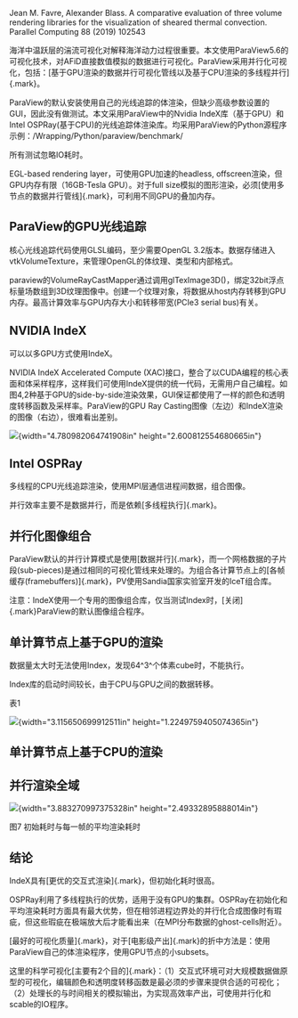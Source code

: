 Jean M. Favre, Alexander Blass. A comparative evaluation of three volume
rendering libraries for the visualization of sheared thermal convection.
Parallel Computing 88 (2019) 102543

海洋中温跃层的湍流可视化对解释海洋动力过程很重要。本文使用ParaView5.6的可视化技术，对AFiD直接数值模拟的数据进行可视化。ParaView采用并行化可视化，包括：[基于GPU渲染的数据并行可视化管线以及基于CPU渲染的多线程并行]{.mark}。

ParaView的默认安装使用自己的光线追踪的体渲染，但缺少高级参数设置的GUI，因此没有做测试。本文采用ParaView中的Nvidia
IndeX库（基于GPU）和Intel
OSPRay(基于CPU)的光线追踪体渲染库。均采用ParaView的Python源程序示例：/Wrapping/Python/paraview/benchmark/

所有测试忽略IO耗时。

EGL-based rendering layer，可使用GPU加速的headless,
offscreen渲染，但GPU内存有限（16GB-Tesla GPU）。对于full
size模拟的图形渲染，必须[使用多节点的数据并行管线]{.mark}，可利用不同GPU的叠加内存。

## ParaView的GPU光线追踪

核心光线追踪代码使用GLSL编码，至少需要OpenGL
3.2版本。数据存储进入vtkVolumeTexture，来管理OpenGL的体纹理、类型和内部格式。

paraview的VolumeRayCastMapper通过调用glTexImage3D()，绑定32bit浮点标量场数组到3D纹理图像中。创建一个纹理对象，将数据从host内存转移到GPU内存。最高计算效率与GPU内存大小和转移带宽(PCIe3
serial bus)有关。

## NVIDIA IndeX

可以以多GPU方式使用IndeX。

NVIDIA IndeX Accelerated Compute
(XAC)接口，整合了以CUDA编程的核心表面和体采样程序，这样我们可使用IndeX提供的统一代码，无需用户自己编程。如图4,2种基于GPU的side-by-side渲染效果，GUI保证都使用了一样的颜色和透明度转移函数及采样率。ParaView的GPU
Ray Casting图像（左边）和IndeX渲染的图像（右边），很难看出差别。

![](./media/image1.emf){width="4.780982064741908in"
height="2.600812554680665in"}

## Intel OSPRay

多线程的CPU光线追踪渲染，使用MPI层通信进程间数据，组合图像。

并行效率主要不是数据并行，而是依赖[多线程执行]{.mark}。

## 并行化图像组合

ParaView默认的并行计算模式是使用[数据并行]{.mark}，而一个网格数据的子片段(sub-pieces)是通过相同的可视化管线来处理的。为组合各计算节点上的[各帧缓存(framebuffers)]{.mark}，PV使用Sandia国家实验室开发的IceT组合库。

注意：IndeX使用一个专用的图像组合库，仅当测试Index时，[关闭]{.mark}ParaView的默认图像组合程序。

## 单计算节点上基于GPU的渲染

数据量太大时无法使用Index，发现64^3^个体素cube时，不能执行。

Index库的启动时间较长，由于CPU与GPU之间的数据转移。

表1

![](./media/image2.emf){width="3.115650699912511in"
height="1.2249759405074365in"}

## 单计算节点上基于CPU的渲染

## 并行渲染全域

![](./media/image3.emf){width="3.883270997375328in"
height="2.49332895888014in"}

图7 初始耗时与每一帧的平均渲染耗时

## 结论

IndeX具有[更优的交互式渲染]{.mark}，但初始化耗时很高。

OSPRay利用了多线程执行的优势，适用于没有GPU的集群。OSPRay在初始化和平均渲染耗时方面具有最大优势，但在相邻进程边界处的并行化合成图像时有瑕疵，但这些瑕疵在极端放大后才能看出来（在MPI分布数据的ghost-cells附近）。

[最好的可视化质量]{.mark}，对于[电影级产出]{.mark}的折中方法是：使用ParaView自己的体渲染程序，使用GPU节点的小subsets。

这里的科学可视化[主要有2个目的]{.mark}：（1）交互式环境可对大规模数据做原型的可视化，编辑颜色和透明度转移函数是最必须的步骤来提供合适的可视化；（2）处理长的与时间相关的模拟输出，为实现高效率产出，可使用并行化和scable的IO程序。
